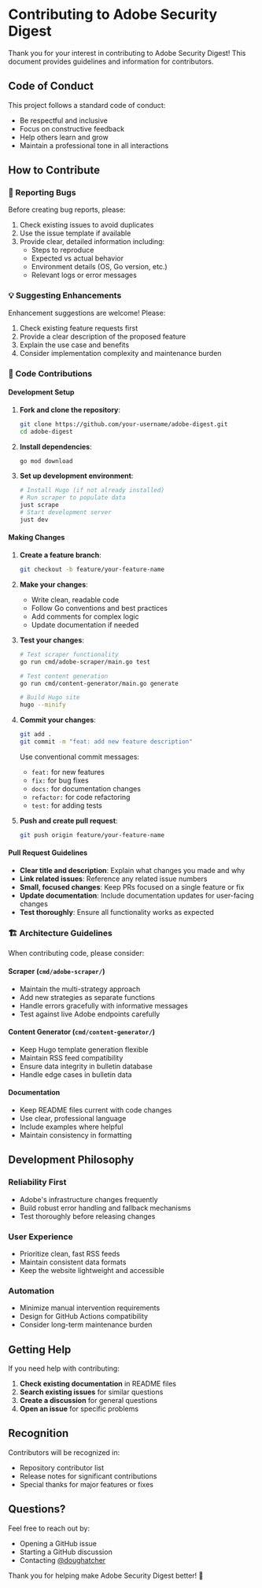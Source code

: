 # Contributing to Adobe Security Digest

Thank you for your interest in contributing to Adobe Security Digest! This document provides guidelines and information for contributors.

## Code of Conduct

This project follows a standard code of conduct:
- Be respectful and inclusive
- Focus on constructive feedback
- Help others learn and grow
- Maintain a professional tone in all interactions

## How to Contribute

### 🐛 Reporting Bugs

Before creating bug reports, please:
1. Check existing issues to avoid duplicates
2. Use the issue template if available
3. Provide clear, detailed information including:
   - Steps to reproduce
   - Expected vs actual behavior
   - Environment details (OS, Go version, etc.)
   - Relevant logs or error messages

### 💡 Suggesting Enhancements

Enhancement suggestions are welcome! Please:
1. Check existing feature requests first
2. Provide a clear description of the proposed feature
3. Explain the use case and benefits
4. Consider implementation complexity and maintenance burden

### 🔧 Code Contributions

#### Development Setup

1. **Fork and clone the repository**:
   ```bash
   git clone https://github.com/your-username/adobe-digest.git
   cd adobe-digest
   ```

2. **Install dependencies**:
   ```bash
   go mod download
   ```

3. **Set up development environment**:
   ```bash
   # Install Hugo (if not already installed)
   # Run scraper to populate data
   just scrape
   # Start development server
   just dev
   ```

#### Making Changes

1. **Create a feature branch**:
   ```bash
   git checkout -b feature/your-feature-name
   ```

2. **Make your changes**:
   - Write clean, readable code
   - Follow Go conventions and best practices
   - Add comments for complex logic
   - Update documentation if needed

3. **Test your changes**:
   ```bash
   # Test scraper functionality
   go run cmd/adobe-scraper/main.go test
   
   # Test content generation
   go run cmd/content-generator/main.go generate
   
   # Build Hugo site
   hugo --minify
   ```

4. **Commit your changes**:
   ```bash
   git add .
   git commit -m "feat: add new feature description"
   ```
   
   Use conventional commit messages:
   - `feat:` for new features
   - `fix:` for bug fixes
   - `docs:` for documentation changes
   - `refactor:` for code refactoring
   - `test:` for adding tests

5. **Push and create pull request**:
   ```bash
   git push origin feature/your-feature-name
   ```

#### Pull Request Guidelines

- **Clear title and description**: Explain what changes you made and why
- **Link related issues**: Reference any related issue numbers
- **Small, focused changes**: Keep PRs focused on a single feature or fix
- **Update documentation**: Include documentation updates for user-facing changes
- **Test thoroughly**: Ensure all functionality works as expected

### 🏗️ Architecture Guidelines

When contributing code, please consider:

#### Scraper (`cmd/adobe-scraper/`)
- Maintain the multi-strategy approach
- Add new strategies as separate functions
- Handle errors gracefully with informative messages
- Test against live Adobe endpoints carefully

#### Content Generator (`cmd/content-generator/`)
- Keep Hugo template generation flexible
- Maintain RSS feed compatibility
- Ensure data integrity in bulletin database
- Handle edge cases in bulletin data

#### Documentation
- Keep README files current with code changes
- Use clear, professional language
- Include examples where helpful
- Maintain consistency in formatting

## Development Philosophy

### Reliability First
- Adobe's infrastructure changes frequently
- Build robust error handling and fallback mechanisms
- Test thoroughly before releasing changes

### User Experience
- Prioritize clean, fast RSS feeds
- Maintain consistent data formats
- Keep the website lightweight and accessible

### Automation
- Minimize manual intervention requirements
- Design for GitHub Actions compatibility
- Consider long-term maintenance burden

## Getting Help

If you need help with contributing:

1. **Check existing documentation** in README files
2. **Search existing issues** for similar questions
3. **Create a discussion** for general questions
4. **Open an issue** for specific problems

## Recognition

Contributors will be recognized in:
- Repository contributor list
- Release notes for significant contributions
- Special thanks for major features or fixes

## Questions?

Feel free to reach out by:
- Opening a GitHub issue
- Starting a GitHub discussion
- Contacting [@doughatcher](https://github.com/doughatcher)

Thank you for helping make Adobe Security Digest better! 🚀
